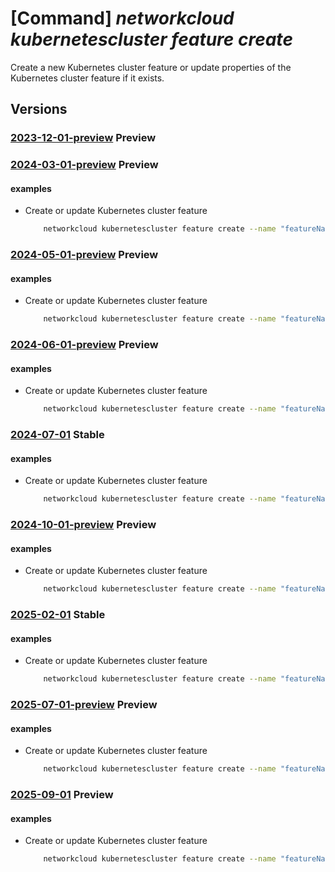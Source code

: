 # [Command] _networkcloud kubernetescluster feature create_

Create a new Kubernetes cluster feature or update properties of the Kubernetes cluster feature if it exists.

## Versions

### [2023-12-01-preview](/Resources/mgmt-plane/L3N1YnNjcmlwdGlvbnMve30vcmVzb3VyY2Vncm91cHMve30vcHJvdmlkZXJzL21pY3Jvc29mdC5uZXR3b3JrY2xvdWQva3ViZXJuZXRlc2NsdXN0ZXJzL3t9L2ZlYXR1cmVzL3t9/2023-12-01-preview.xml) **Preview**

<!-- mgmt-plane /subscriptions/{}/resourcegroups/{}/providers/microsoft.networkcloud/kubernetesclusters/{}/features/{} 2023-12-01-preview -->

### [2024-03-01-preview](/Resources/mgmt-plane/L3N1YnNjcmlwdGlvbnMve30vcmVzb3VyY2Vncm91cHMve30vcHJvdmlkZXJzL21pY3Jvc29mdC5uZXR3b3JrY2xvdWQva3ViZXJuZXRlc2NsdXN0ZXJzL3t9L2ZlYXR1cmVzL3t9/2024-03-01-preview.xml) **Preview**

<!-- mgmt-plane /subscriptions/{}/resourcegroups/{}/providers/microsoft.networkcloud/kubernetesclusters/{}/features/{} 2024-03-01-preview -->

#### examples

- Create or update Kubernetes cluster feature
    ```bash
        networkcloud kubernetescluster feature create --name "featureName" --kubernetes-cluster-name "kubernetesClusterName" --resource-group "resourceGroupName" --location "location" --options="[{key:'featureOptionName',value:'featureOptionValue'}]" --tags key1="myvalue1" key2="myvalue2"
    ```

### [2024-05-01-preview](/Resources/mgmt-plane/L3N1YnNjcmlwdGlvbnMve30vcmVzb3VyY2Vncm91cHMve30vcHJvdmlkZXJzL21pY3Jvc29mdC5uZXR3b3JrY2xvdWQva3ViZXJuZXRlc2NsdXN0ZXJzL3t9L2ZlYXR1cmVzL3t9/2024-05-01-preview.xml) **Preview**

<!-- mgmt-plane /subscriptions/{}/resourcegroups/{}/providers/microsoft.networkcloud/kubernetesclusters/{}/features/{} 2024-05-01-preview -->

#### examples

- Create or update Kubernetes cluster feature
    ```bash
        networkcloud kubernetescluster feature create --name "featureName" --kubernetes-cluster-name "kubernetesClusterName" --resource-group "resourceGroupName" --location "location" --options="[{key:'featureOptionName',value:'featureOptionValue'}]" --tags key1="myvalue1" key2="myvalue2"
    ```

### [2024-06-01-preview](/Resources/mgmt-plane/L3N1YnNjcmlwdGlvbnMve30vcmVzb3VyY2Vncm91cHMve30vcHJvdmlkZXJzL21pY3Jvc29mdC5uZXR3b3JrY2xvdWQva3ViZXJuZXRlc2NsdXN0ZXJzL3t9L2ZlYXR1cmVzL3t9/2024-06-01-preview.xml) **Preview**

<!-- mgmt-plane /subscriptions/{}/resourcegroups/{}/providers/microsoft.networkcloud/kubernetesclusters/{}/features/{} 2024-06-01-preview -->

#### examples

- Create or update Kubernetes cluster feature
    ```bash
        networkcloud kubernetescluster feature create --name "featureName" --kubernetes-cluster-name "kubernetesClusterName" --resource-group "resourceGroupName" --location "location" --tags key1="myvalue1" key2="myvalue2"
    ```

### [2024-07-01](/Resources/mgmt-plane/L3N1YnNjcmlwdGlvbnMve30vcmVzb3VyY2Vncm91cHMve30vcHJvdmlkZXJzL21pY3Jvc29mdC5uZXR3b3JrY2xvdWQva3ViZXJuZXRlc2NsdXN0ZXJzL3t9L2ZlYXR1cmVzL3t9/2024-07-01.xml) **Stable**

<!-- mgmt-plane /subscriptions/{}/resourcegroups/{}/providers/microsoft.networkcloud/kubernetesclusters/{}/features/{} 2024-07-01 -->

#### examples

- Create or update Kubernetes cluster feature
    ```bash
        networkcloud kubernetescluster feature create --name "featureName" --kubernetes-cluster-name "kubernetesClusterName" --resource-group "resourceGroupName" --location "location" --tags key1="myvalue1" key2="myvalue2"
    ```

### [2024-10-01-preview](/Resources/mgmt-plane/L3N1YnNjcmlwdGlvbnMve30vcmVzb3VyY2Vncm91cHMve30vcHJvdmlkZXJzL21pY3Jvc29mdC5uZXR3b3JrY2xvdWQva3ViZXJuZXRlc2NsdXN0ZXJzL3t9L2ZlYXR1cmVzL3t9/2024-10-01-preview.xml) **Preview**

<!-- mgmt-plane /subscriptions/{}/resourcegroups/{}/providers/microsoft.networkcloud/kubernetesclusters/{}/features/{} 2024-10-01-preview -->

#### examples

- Create or update Kubernetes cluster feature
    ```bash
        networkcloud kubernetescluster feature create --name "featureName" --kubernetes-cluster-name "kubernetesClusterName" --resource-group "resourceGroupName" --location "location" --tags key1="myvalue1" key2="myvalue2"
    ```

### [2025-02-01](/Resources/mgmt-plane/L3N1YnNjcmlwdGlvbnMve30vcmVzb3VyY2Vncm91cHMve30vcHJvdmlkZXJzL21pY3Jvc29mdC5uZXR3b3JrY2xvdWQva3ViZXJuZXRlc2NsdXN0ZXJzL3t9L2ZlYXR1cmVzL3t9/2025-02-01.xml) **Stable**

<!-- mgmt-plane /subscriptions/{}/resourcegroups/{}/providers/microsoft.networkcloud/kubernetesclusters/{}/features/{} 2025-02-01 -->

#### examples

- Create or update Kubernetes cluster feature
    ```bash
        networkcloud kubernetescluster feature create --name "featureName" --kubernetes-cluster-name "kubernetesClusterName" --resource-group "resourceGroupName" --location "location" --tags key1="myvalue1" key2="myvalue2"
    ```

### [2025-07-01-preview](/Resources/mgmt-plane/L3N1YnNjcmlwdGlvbnMve30vcmVzb3VyY2Vncm91cHMve30vcHJvdmlkZXJzL21pY3Jvc29mdC5uZXR3b3JrY2xvdWQva3ViZXJuZXRlc2NsdXN0ZXJzL3t9L2ZlYXR1cmVzL3t9/2025-07-01-preview.xml) **Preview**

<!-- mgmt-plane /subscriptions/{}/resourcegroups/{}/providers/microsoft.networkcloud/kubernetesclusters/{}/features/{} 2025-07-01-preview -->

#### examples

- Create or update Kubernetes cluster feature
    ```bash
        networkcloud kubernetescluster feature create --name "featureName" --kubernetes-cluster-name "kubernetesClusterName" --resource-group "resourceGroupName" --location "location" --tags key1="myvalue1" key2="myvalue2"
    ```

### [2025-09-01](/Resources/mgmt-plane/L3N1YnNjcmlwdGlvbnMve30vcmVzb3VyY2Vncm91cHMve30vcHJvdmlkZXJzL21pY3Jvc29mdC5uZXR3b3JrY2xvdWQva3ViZXJuZXRlc2NsdXN0ZXJzL3t9L2ZlYXR1cmVzL3t9/2025-09-01.xml) **Preview**

<!-- mgmt-plane /subscriptions/{}/resourcegroups/{}/providers/microsoft.networkcloud/kubernetesclusters/{}/features/{} 2025-09-01 -->

#### examples

- Create or update Kubernetes cluster feature
    ```bash
        networkcloud kubernetescluster feature create --name "featureName" --kubernetes-cluster-name "kubernetesClusterName" --resource-group "resourceGroupName" --location "location" --tags key1="myvalue1" key2="myvalue2"
    ```
